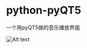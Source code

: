 # python-pyQT5
一个用pyQT5做的音乐播放界面

 ![Alt text](https://github.com/smile-888/python-pyQT5/222.png)


 
